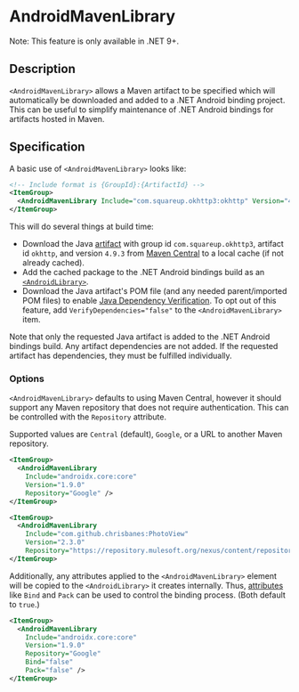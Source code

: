 # AndroidMavenLibrary

Note: This feature is only available in .NET 9+.

## Description

`<AndroidMavenLibrary>` allows a Maven artifact to be specified which will automatically be downloaded and added to a .NET Android binding project. This can be useful to simplify maintenance of .NET Android bindings for artifacts hosted in Maven.

## Specification

 A basic use of `<AndroidMavenLibrary>` looks like:

```xml
<!-- Include format is {GroupId}:{ArtifactId} -->
<ItemGroup>
  <AndroidMavenLibrary Include="com.squareup.okhttp3:okhttp" Version="4.9.3" />
</ItemGroup>
```

This will do several things at build time:
- Download the Java [artifact](https://central.sonatype.com/artifact/com.squareup.okhttp3/okhttp/4.9.3) with group id `com.squareup.okhttp3`, artifact id `okhttp`, and version `4.9.3` from [Maven Central](https://central.sonatype.com/) to a local cache (if not already cached).
- Add the cached package to the .NET Android bindings build as an [`<AndroidLibrary>`](https://github.com/xamarin/xamarin-android/blob/main/Documentation/guides/building-apps/build-items.md#androidlibrary).
- Download the Java artifact's POM file (and any needed parent/imported POM files) to enable [Java Dependency Verification](JavaDependencyVerification.md). To opt out of this feature, add `VerifyDependencies="false"` to the `<AndroidMavenLibrary>` item.

Note that only the requested Java artifact is added to the .NET Android bindings build. Any artifact dependencies are not added. If the requested artifact has dependencies, they must be fulfilled individually.

### Options

`<AndroidMavenLibrary>` defaults to using Maven Central, however it should support any Maven repository that does not require authentication.  This can be controlled with the `Repository` attribute.

Supported values are `Central` (default), `Google`, or a URL to another Maven repository.

```xml
<ItemGroup>
  <AndroidMavenLibrary 
    Include="androidx.core:core" 
    Version="1.9.0" 
    Repository="Google" />
</ItemGroup>
```

```xml
<ItemGroup>
  <AndroidMavenLibrary 
    Include="com.github.chrisbanes:PhotoView" 
    Version="2.3.0" 
    Repository="https://repository.mulesoft.org/nexus/content/repositories/public" />
</ItemGroup>
```

Additionally, any attributes applied to the `<AndroidMavenLibrary>` element will be copied to the `<AndroidLibrary>` it creates internally.  Thus, [attributes](https://github.com/xamarin/xamarin-android/blob/main/Documentation/guides/OneDotNetEmbeddedResources.md#msbuild-item-groups) like `Bind` and `Pack` can be used to control the binding process. (Both default to `true`.)

```xml
<ItemGroup>
  <AndroidMavenLibrary 
    Include="androidx.core:core" 
    Version="1.9.0" 
    Repository="Google"
    Bind="false"
    Pack="false" />
</ItemGroup>
```

